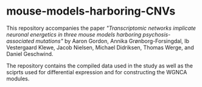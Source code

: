 # mouse-models-harboring-CNVs
This repository accompanies the paper *"Transcriptomic networks implicate neuronal energetics in three mouse models harboring psychosis-associated mutations"* by Aaron Gordon, Annika Grønborg-Forsingdal, Ib Vestergaard Klewe, Jacob Nielsen, Michael Didriksen, Thomas Werge, and Daniel Geschwind. 

The repository contains the compiled data used in the study as well as the sciprts used for differential expression and for constructing the WGNCA modules. 
